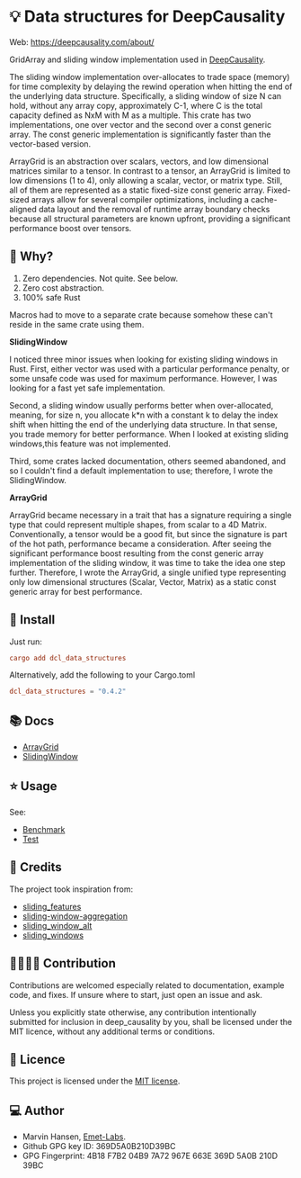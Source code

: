 # 💡 Data structures for DeepCausality

Web: https://deepcausality.com/about/

GridArray and sliding window implementation used in [DeepCausality](https://github.com/deepcausality-rs/deep_causality).

The sliding window implementation over-allocates to trade space (memory) for time complexity by delaying the rewind
operation when hitting the end of the underlying data structure.
Specifically, a sliding window of size N can hold, without any array copy, approximately C-1, where C is the total
capacity defined as NxM with M as a multiple.
This crate has two implementations, one over vector and the second over a const generic array. The const generic
implementation is significantly faster than the vector-based version.

ArrayGrid is an abstraction over scalars, vectors, and low dimensional matrices similar to a tensor.
In contrast to a tensor, an ArrayGrid is limited to low dimensions (1 to 4), only allowing a scalar,
vector, or matrix type. Still, all of them are represented as a static fixed-size const generic array.
Fixed-sized arrays allow for several compiler optimizations, including a cache-aligned data layout and the removal of
runtime array boundary checks because all structural parameters are known upfront, providing a significant performance
boost over tensors.

## 🤔 Why?

1) Zero dependencies. Not quite. See below.
2) Zero cost abstraction.
3) 100% safe Rust

Macros had to move to a separate crate because somehow these can't reside in the same crate using them.

**SlidingWindow**

I noticed three minor issues when looking for existing sliding windows in Rust.
First, either vector was used with a particular performance penalty, or some unsafe code
was used for maximum performance. However, I was looking for a fast yet safe implementation.

Second, a sliding window usually performs better when over-allocated, meaning, for size n, you
allocate k*n with a constant k to delay the index shift when hitting the end of the underlying data structure.
In that sense, you trade memory for better performance. When I looked at existing sliding windows,this feature was not
implemented.

Third, some crates lacked documentation, others seemed abandoned, and so I couldn't find a default implementation to
use; therefore, I wrote the SlidingWindow.

**ArrayGrid**

ArrayGrid became necessary in a trait that has a signature requiring a single type that could represent
multiple shapes, from scalar to a 4D Matrix. Conventionally, a tensor would be a good fit, but since
the signature is part of the hot path, performance became a consideration. After seeing the significant
performance boost resulting from the const generic array implementation of the sliding window, it was time to
take the idea one step further. Therefore, I wrote the ArrayGrid, a single unified type representing
only low dimensional structures (Scalar, Vector, Matrix) as a static const generic array for best performance.

## 🚀 Install

Just run:

```toml
cargo add dcl_data_structures
```

Alternatively, add the following to your Cargo.toml

```toml
dcl_data_structures = "0.4.2"
```

## 📚 Docs

* [ArrayGrid](docs/ArrayGrid.md)
* [SlidingWindow](docs/SlidingWindow.md)

## ⭐ Usage

See:

* [Benchmark](benches/benchmarks)
* [Test](tests)

## 🙏 Credits

The project took inspiration from:

* [sliding_features](https://crates.io/crates/sliding_features)
* [sliding-window-aggregation](https://crates.io/crates/sliding-window-aggregation)
* [sliding_window_alt](https://crates.io/crates/sliding_window_alt)
* [sliding_windows](https://crates.io/crates/sliding_windows)

## 👨‍💻👩‍💻 Contribution

Contributions are welcomed especially related to documentation, example code, and fixes.
If unsure where to start, just open an issue and ask.

Unless you explicitly state otherwise, any contribution intentionally submitted for inclusion in deep_causality by you,
shall be licensed under the MIT licence, without any additional terms or conditions.

## 📜 Licence

This project is licensed under the [MIT license](LICENSE).

## 💻 Author

* Marvin Hansen, [Emet-Labs](https://emet-labs.com/).
* Github GPG key ID: 369D5A0B210D39BC
* GPG Fingerprint: 4B18 F7B2 04B9 7A72 967E 663E 369D 5A0B 210D 39BC